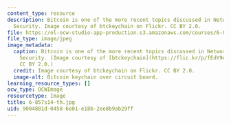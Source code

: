 ```yaml
---
content_type: resource
description: Bitcoin is one of the more recent topics discussed in Network and Computer
  Security. Image courtesy of btckeychain on Flickr. CC BY 2.0.
file: https://ol-ocw-studio-app-production.s3.amazonaws.com/courses/6-857-network-and-computer-security-spring-2014/9004881d04586e01e18b2ee8b9ab29ff_6-857s14-th.jpg
file_type: image/jpeg
image_metadata:
  caption: Bitcoin is one of the more recent topics discussed in Network and Computer
    Security. (Image courtesy of [btckeychain](https://flic.kr/p/fEdY9e) on Flickr.
    CC BY 2.0.)
  credit: Image courtesy of btckeychain on Flickr. CC BY 2.0.
  image-alt: Bitcoin keychain over circuit board.
learning_resource_types: []
ocw_type: OCWImage
resourcetype: Image
title: 6-857s14-th.jpg
uid: 9004881d-0458-6e01-e18b-2ee8b9ab29ff
---
```

